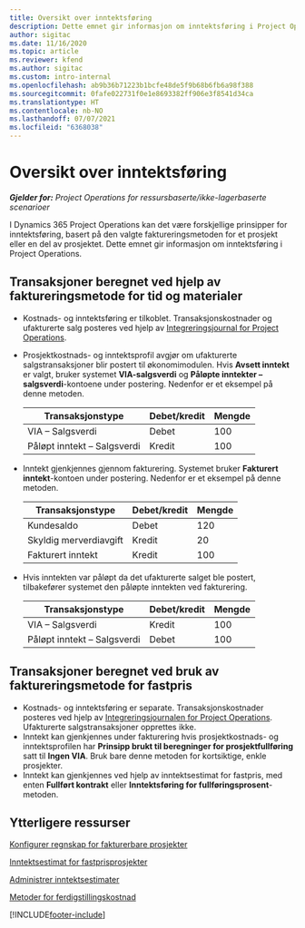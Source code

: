 ```yaml
---
title: Oversikt over inntektsføring
description: Dette emnet gir informasjon om inntektsføring i Project Operations.
author: sigitac
ms.date: 11/16/2020
ms.topic: article
ms.reviewer: kfend
ms.author: sigitac
ms.custom: intro-internal
ms.openlocfilehash: ab9b36b71223b1bcfe48de5f9b68b6fb6a98f388
ms.sourcegitcommit: 0fafe022731f0e1e8693382ff906e3f8541d34ca
ms.translationtype: HT
ms.contentlocale: nb-NO
ms.lasthandoff: 07/07/2021
ms.locfileid: "6368038"
---
```

# <a name="revenue-recognition-overview"></a>Oversikt over inntektsføring

_**Gjelder for:** Project Operations for ressursbaserte/ikke-lagerbaserte scenarioer_

I Dynamics 365 Project Operations kan det være forskjellige prinsipper for inntektsføring, basert på den valgte faktureringsmetoden for et prosjekt eller en del av prosjektet. Dette emnet gir informasjon om inntektsføring i Project Operations.

## <a name="transactions-accounted-using-time-and-material-billing-method"></a>Transaksjoner beregnet ved hjelp av faktureringsmetode for tid og materialer

- Kostnads- og inntektsføring er tilkoblet. Transaksjonskostnader og ufakturerte salg posteres ved hjelp av [Integreringsjournal for Project Operations](../project-accounting/project-operations-integration-journal.md).
- Prosjektkostnads- og inntektsprofil avgjør om ufakturerte salgstransaksjoner blir postert til økonomimodulen. Hvis **Avsett inntekt** er valgt, bruker systemet **VIA-salgsverdi** og **Påløpte inntekter – salgsverdi**-kontoene under postering. Nedenfor er et eksempel på denne metoden.  

  | Transaksjonstype | Debet/kredit | Mengde |
  | --- | --- | --- |
  | VIA – Salgsverdi | Debet | 100 |
  | Påløpt inntekt – Salgsverdi | Kredit | 100 |

- Inntekt gjenkjennes gjennom fakturering. Systemet bruker **Fakturert inntekt**-kontoen under postering. Nedenfor er et eksempel på denne metoden.  

  | Transaksjonstype | Debet/kredit | Mengde |
  | --- | --- | --- |
  | Kundesaldo | Debet | 120 |
  | Skyldig merverdiavgift | Kredit | 20 |
  | Fakturert inntekt | Kredit | 100 |

- Hvis inntekten var påløpt da det ufakturerte salget ble postert, tilbakefører systemet den påløpte inntekten ved fakturering.

  | Transaksjonstype | Debet/kredit | Mengde |
  | --- | --- | --- |
  | VIA – Salgsverdi | Kredit | 100 |
  | Påløpt inntekt – Salgsverdi | Debet | 100 |

## <a name="transactions-accounted-using-the-fixed-price-billing-method"></a>Transaksjoner beregnet ved bruk av faktureringsmetode for fastpris

- Kostnads- og inntektsføring er separate. Transaksjonskostnader posteres ved hjelp av [Integreringsjournalen for Project Operations](../project-accounting/project-operations-integration-journal.md). Ufakturerte salgstransaksjoner opprettes ikke.
- Inntekt kan gjenkjennes under fakturering hvis prosjektkostnads- og inntektsprofilen har **Prinsipp brukt til beregninger for prosjektfullføring** satt til **Ingen VIA**. Bruk bare denne metoden for kortsiktige, enkle prosjekter.
- Inntekt kan gjenkjennes ved hjelp av inntektsestimat for fastpris, med enten **Fullført kontrakt** eller **Inntektsføring for fullføringsprosent**-metoden.

## <a name="additional-resources"></a>Ytterligere ressurser
[Konfigurer regnskap for fakturerbare prosjekter](../project-accounting/configure-accounting-billable-projects.md)

[Inntektsestimat for fastprisprosjekter](rev-rec-percentage-completion-method.md)

[Administrer inntektsestimater](rev-rec-completed-contract-method.md)

[Metoder for ferdigstillingskostnad](cost-complete-methods.md)


[!INCLUDE[footer-include](../includes/footer-banner.md)]